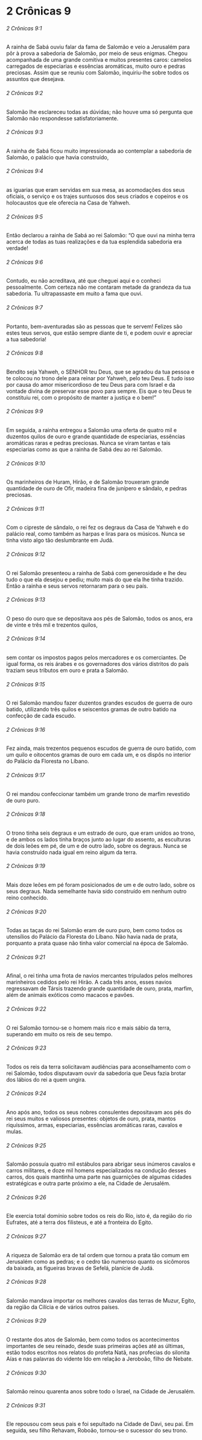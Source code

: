 # 2 Crônicas 9

###### 2 Crônicas 9:1

A rainha de Sabá ouviu falar da fama de Salomão e veio a Jerusalém para pôr à prova a sabedoria de Salomão, por meio de seus enigmas. Chegou acompanhada de uma grande comitiva e muitos presentes caros: camelos carregados de especiarias e essências aromáticas, muito ouro e pedras preciosas. Assim que se reuniu com Salomão, inquiriu-lhe sobre todos os assuntos que desejava.

###### 2 Crônicas 9:2

Salomão lhe esclareceu todas as dúvidas; não houve uma só pergunta que Salomão não respondesse satisfatoriamente.

###### 2 Crônicas 9:3

A rainha de Sabá ficou muito impressionada ao contemplar a sabedoria de Salomão, o palácio que havia construído,

###### 2 Crônicas 9:4

as iguarias que eram servidas em sua mesa, as acomodações dos seus oficiais, o serviço e os trajes suntuosos dos seus criados e copeiros e os holocaustos que ele oferecia na Casa de Yahweh.

###### 2 Crônicas 9:5

Então declarou a rainha de Sabá ao rei Salomão: “O que ouvi na minha terra acerca de todas as tuas realizações e da tua esplendida sabedoria era verdade!

###### 2 Crônicas 9:6

Contudo, eu não acreditava, até que cheguei aqui e o conheci pessoalmente. Com certeza não me contaram metade da grandeza da tua sabedoria. Tu ultrapassaste em muito a fama que ouvi.

###### 2 Crônicas 9:7

Portanto, bem-aventuradas são as pessoas que te servem! Felizes são estes teus servos, que estão sempre diante de ti, e podem ouvir e apreciar a tua sabedoria!

###### 2 Crônicas 9:8

Bendito seja Yahweh, o SENHOR teu Deus, que se agradou da tua pessoa e te colocou no trono dele para reinar por Yahweh, pelo teu Deus. E tudo isso por causa do amor misericordioso de teu Deus para com Israel e da vontade divina de preservar esse povo para sempre. Eis que o teu Deus te constituiu rei, com o propósito de manter a justiça e o bem!”

###### 2 Crônicas 9:9

Em seguida, a rainha entregou a Salomão uma oferta de quatro mil e duzentos quilos de ouro e grande quantidade de especiarias, essências aromáticas raras e pedras preciosas. Nunca se viram tantas e tais especiarias como as que a rainha de Sabá deu ao rei Salomão.

###### 2 Crônicas 9:10

Os marinheiros de Huram, Hirão, e de Salomão trouxeram grande quantidade de ouro de Ofir, madeira fina de junípero e sândalo, e pedras preciosas.

###### 2 Crônicas 9:11

Com o cipreste de sândalo, o rei fez os degraus da Casa de Yahweh e do palácio real, como também as harpas e liras para os músicos. Nunca se tinha visto algo tão deslumbrante em Judá.

###### 2 Crônicas 9:12

O rei Salomão presenteou a rainha de Sabá com generosidade e lhe deu tudo o que ela desejou e pediu; muito mais do que ela lhe tinha trazido. Então a rainha e seus servos retornaram para o seu país.

###### 2 Crônicas 9:13

O peso do ouro que se depositava aos pés de Salomão, todos os anos, era de vinte e três mil e trezentos quilos,

###### 2 Crônicas 9:14

sem contar os impostos pagos pelos mercadores e os comerciantes. De igual forma, os reis árabes e os governadores dos vários distritos do país traziam seus tributos em ouro e prata a Salomão.

###### 2 Crônicas 9:15

O rei Salomão mandou fazer duzentos grandes escudos de guerra de ouro batido, utilizando três quilos e seiscentos gramas de outro batido na confecção de cada escudo.

###### 2 Crônicas 9:16

Fez ainda, mais trezentos pequenos escudos de guerra de ouro batido, com um quilo e oitocentos gramas de ouro em cada um, e os dispôs no interior do Palácio da Floresta no Líbano.

###### 2 Crônicas 9:17

O rei mandou confeccionar também um grande trono de marfim revestido de ouro puro.

###### 2 Crônicas 9:18

O trono tinha seis degraus e um estrado de ouro, que eram unidos ao trono, e de ambos os lados tinha braços junto ao lugar do assento, as esculturas de dois leões em pé, de um e de outro lado, sobre os degraus. Nunca se havia construído nada igual em reino algum da terra.

###### 2 Crônicas 9:19

Mais doze leões em pé foram posicionados de um e de outro lado, sobre os seus degraus. Nada semelhante havia sido construído em nenhum outro reino conhecido.

###### 2 Crônicas 9:20

Todas as taças do rei Salomão eram de ouro puro, bem como todos os utensílios do Palácio da Floresta do Líbano. Não havia nada de prata, porquanto a prata quase não tinha valor comercial na época de Salomão.

###### 2 Crônicas 9:21

Afinal, o rei tinha uma frota de navios mercantes tripulados pelos melhores marinheiros cedidos pelo rei Hirão. A cada três anos, esses navios regressavam de Társis trazendo grande quantidade de ouro, prata, marfim, além de animais exóticos como macacos e pavões.

###### 2 Crônicas 9:22

O rei Salomão tornou-se o homem mais rico e mais sábio da terra, superando em muito os reis de seu tempo.

###### 2 Crônicas 9:23

Todos os reis da terra solicitavam audiências para aconselhamento com o rei Salomão, todos disputavam ouvir da sabedoria que Deus fazia brotar dos lábios do rei a quem ungira.

###### 2 Crônicas 9:24

Ano após ano, todos os seus nobres consulentes depositavam aos pés do rei seus muitos e valiosos presentes: objetos de ouro, prata, mantos riquíssimos, armas, especiarias, essências aromáticas raras, cavalos e mulas.

###### 2 Crônicas 9:25

Salomão possuía quatro mil estábulos para abrigar seus inúmeros cavalos e carros militares, e doze mil homens especializados na condução desses carros, dos quais mantinha uma parte nas guarnições de algumas cidades estratégicas e outra parte próximo a ele, na Cidade de Jerusalém.

###### 2 Crônicas 9:26

Ele exercia total domínio sobre todos os reis do Rio, isto é, da região do rio Eufrates, até a terra dos filisteus, e até a fronteira do Egito.

###### 2 Crônicas 9:27

A riqueza de Salomão era de tal ordem que tornou a prata tão comum em Jerusalém como as pedras; e o cedro tão numeroso quanto os sicômoros da baixada, as figueiras bravas de Sefelá, planície de Judá.

###### 2 Crônicas 9:28

Salomão mandava importar os melhores cavalos das terras de Muzur, Egito, da região da Cilícia e de vários outros países.

###### 2 Crônicas 9:29

O restante dos atos de Salomão, bem como todos os acontecimentos importantes de seu reinado, desde suas primeiras ações até as últimas, estão todos escritos nos relatos do profeta Natã, nas profecias do silonita Aías e nas palavras do vidente Ido em relação a Jeroboão, filho de Nebate.

###### 2 Crônicas 9:30

Salomão reinou quarenta anos sobre todo o Israel, na Cidade de Jerusalém.

###### 2 Crônicas 9:31

Ele repousou com seus pais e foi sepultado na Cidade de Davi, seu pai. Em seguida, seu filho Rehavam, Roboão, tornou-se o sucessor do seu trono.

